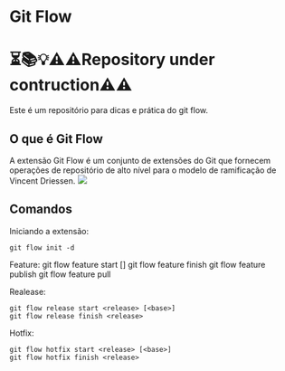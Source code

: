 # Git Flow

⏳📚💡⚠️⚠️Repository under contruction⚠️⚠️
===========
Este é um repositório para dicas e prática do git flow.

O que é Git Flow
----------------
A extensão Git Flow é um conjunto de extensões do Git que fornecem operações de repositório de alto nível para o modelo de ramificação de Vincent Driessen.
<img src="https://jeffkreeftmeijer.com/git-flow/git-flow.png" target="https://jeffkreeftmeijer.com/git-flow/">

Comandos
-------
Iniciando a extensão:

    git flow init -d

Feature:
    git flow feature start <name> [<base>]
    git flow feature finish <name>
    git flow feature publish <name>
    git flow feature pull <remote> <name>

Realease:

    git flow release start <release> [<base>]
    git flow release finish <release>

Hotfix:

    git flow hotfix start <release> [<base>]
    git flow hotfix finish <release>
